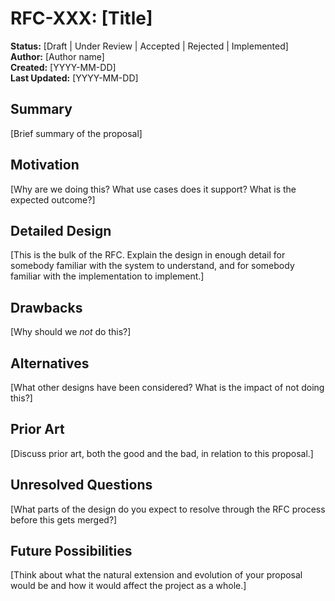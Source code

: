 # RFC-XXX: [Title]

**Status:** [Draft | Under Review | Accepted | Rejected | Implemented]  
**Author:** [Author name]  
**Created:** [YYYY-MM-DD]  
**Last Updated:** [YYYY-MM-DD]  

## Summary

[Brief summary of the proposal]

## Motivation

[Why are we doing this? What use cases does it support? What is the expected outcome?]

## Detailed Design

[This is the bulk of the RFC. Explain the design in enough detail for somebody familiar with the system to understand, and for somebody familiar with the implementation to implement.]

## Drawbacks

[Why should we *not* do this?]

## Alternatives

[What other designs have been considered? What is the impact of not doing this?]

## Prior Art

[Discuss prior art, both the good and the bad, in relation to this proposal.]

## Unresolved Questions

[What parts of the design do you expect to resolve through the RFC process before this gets merged?]

## Future Possibilities

[Think about what the natural extension and evolution of your proposal would be and how it would affect the project as a whole.]
